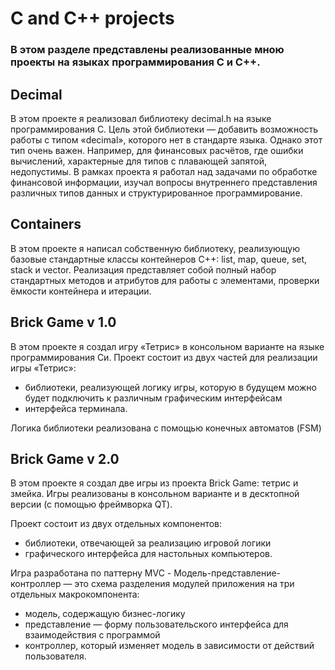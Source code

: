 # C and C++ projects

### В этом разделе представлены реализованные мною проекты на языках программирования C и C++.

## Decimal

В этом проекте я реализовал библиотеку decimal.h на языке программирования C. 
Цель этой библиотеки — добавить возможность работы с типом «decimal», которого нет в стандарте языка. 
Однако этот тип очень важен. Например, для финансовых расчётов, где ошибки вычислений, характерные для типов с плавающей запятой, 
недопустимы. В рамках проекта я работал над задачами по обработке финансовой информации,
изучал вопросы внутреннего представления различных типов данных и структурированное программирование.

## Containers

В этом проекте я написал собственную библиотеку, реализующую базовые стандартные классы контейнеров C++: 
list, map, queue, set, stack и vector. Реализация представляет собой полный набор стандартных методов и атрибутов для работы с элементами, 
проверки ёмкости контейнера и итерации. 


## Brick Game v 1.0

В этом проекте я создал игру «Тетрис» в консольном варианте на языке программирования Си. 
Проект состоит из двух частей для реализации игры «Тетрис»: 
- библиотеки, реализующей логику игры, которую в будущем можно будет подключить к различным графическим интерфейсам
- интерфейса терминала. 

Логика библиотеки реализована с помощью конечных автоматов (FSM)

## Brick Game v 2.0

В этом проекте я создал две игры из проекта Brick Game: тетрис и змейка. 
Игры реализованы в консольном варианте и в десктопной версии (с помощью фреймворка QT).

Проект состоит из двух отдельных компонентов:
- библиотеки, отвечающей за реализацию игровой логики
- графического интерфейса для настольных компьютеров.

Игра разработана по паттерну MVC - Модель-представление-контроллер — это схема разделения модулей приложения на три отдельных макрокомпонента:
- модель, содержащую бизнес-логику
- представление — форму пользовательского интерфейса для взаимодействия с программой
- контроллер, который изменяет модель в зависимости от действий пользователя.
